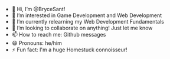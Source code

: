 - 👋 Hi, I’m @BryceSant!
- 👀 I’m interested in Game Development and Web Development
- 🌱 I’m currently relearning my Web Development Fundamentals
- 💞️ I’m looking to collaborate on anything! Just let me know
- 📫 How to reach me: Github messages
- 😄 Pronouns: he/him
- ⚡ Fun fact: I'm a huge Homestuck connoisseur!

<!---
BryceSant/BryceSant is a ✨ special ✨ repository because its `README.md` (this file) appears on your GitHub profile.
You can click the Preview link to take a look at your changes.
--->
